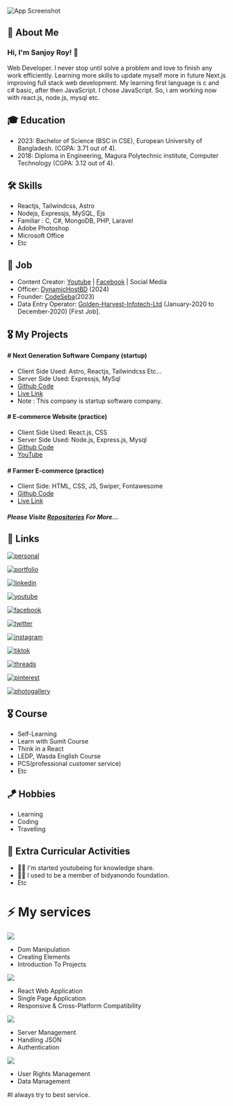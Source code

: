 
![App Screenshot](![image](https://github.com/user-attachments/assets/e8259ba5-d5a6-4823-8514-b185b514065b)
)



## 🚀 About Me
### Hi, I'm Sanjoy Roy! 👋
Web Developer. I never stop until solve a problem and love to finish any work efficiently. Learning more skills to update myself more in future Next.js improving full stack web development. My learning first language is c and c# basic, after then JavaScript. I chose JavaScript. So, i am working now with react.js, node.js, mysql etc.


## 🎓 Education
- 2023: Bachelor of Science (BSC in CSE), European University of Bangladesh. (CGPA: 3.71 out of 4).
- 2018: Diploma in Engineering, Magura Polytechnic institute, Computer Technology (CGPA: 3.12 out of 4).


## 🛠 Skills

- Reactjs, Tailwindcss, Astro
- Nodejs, Expressjs, MySQL, Ejs
- Familiar : C, C#, MongoDB, PHP, Laravel
- Adobe Photoshop
- Microsoft Office
- Etc


## 👑 Job
- Content Creator: [Youtube](https://www.youtube.com/@sanjoy-roy) | [Facebook](https://www.facebook.com/sanjoyroydev/) | Social Media
- Officer: [DynamicHostBD](https://dynamichostbd.com) (2024)
- Founder: [CodeSeba](https://codeseba.xyz)(2023)
- Data Entry Operator: [Golden-Harvest-Infotech-Ltd](https://www.goldenharvestbd.com) (January-2020 to December-2020) [First Job].



## 🎖️ My Projects

#### # Next Generation Software Company (startup)
- Client Side Used: Astro, Reactjs, Tailwindcss Etc... 
- Server Side Used: Expressjs, MySql
- [Github Code]()
- [Live Link](https://codeseba.xyz)
- Note : This company is startup software company.

#### # E-commerce Website (practice)
- Client Side Used: React.js, CSS
- Server Side Used: Node.js, Express.js, Mysql
- [Github Code](https://github.com/sanjoy-git/ecommerce-mern-project)
- [YouTube](https://youtu.be/2TlOB5gCXd4)

#### # Farmer E-commerce (practice)
- Client Side: HTML, CSS, JS, Swiper, Fontawesome
- [Github Code](https://github.com/sanjoy-git/farmer-ecommerce)
- [Live Link](https://sanjoy-git.github.io/farmer-ecommerce)

##### Please Visite [Repositories](https://github.com/sanjoy-git?tab=repositories) For More...


## 🔗 Links
[![personal](https://img.shields.io/badge/personal-gray?style=for-the-badge&logo=netlify&logoColor=white)](https://sanjoyroy.netlify.app)

[![portfolio](https://img.shields.io/badge/github-portfolio-003545?style=for-the-badge&logo=github&logoColor=white)](https://github.com/sanjoy-git)

[![linkedin](https://img.shields.io/badge/linkedin-0A66C2?style=for-the-badge&logo=linkedin&logoColor=white)](https://www.linkedin.com/in/sanjoy-in)

[![youtube](https://img.shields.io/badge/Youtube-red?style=for-the-badge&logo=youtube&logoColor=white)](https://www.youtube.com/@sanjoy-roy)

[![facebook](https://img.shields.io/badge/facebook-blue?style=for-the-badge&logo=facebook&logoColor=white)](https://www.facebook.com/sanjoyroy.fb)

[![twitter](https://img.shields.io/badge/Twitter-black?style=for-the-badge&logo=x&logoColor=white)](https://x.com/sanjoy_x)

[![instagram](https://img.shields.io/badge/instagram-red?style=for-the-badge&logo=Instagram&logoColor=white)](https://www.instagram.com/sanjoy_.roy)

[![tiktok](https://img.shields.io/badge/Tiktok-black?style=for-the-badge&logo=tiktok&logoColor=white)](https://www.tiktok.com/@sanjoy_.roy)

[![threads](https://img.shields.io/badge/Threads-black?style=for-the-badge&logo=threads&logoColor=white)](https://www.threads.net/@sanjoy_.roy)

[![pinterest](https://img.shields.io/badge/pinterest-red?style=for-the-badge&logo=pinterest&logoColor=white)](https://www.pinterest.com/sanjoy_pt)

[![photogallery](https://img.shields.io/badge/Photo_Gallery-yellow?style=for-the-badge&logo=google-photos&logoColor=white)](https://sites.google.com/view/sanjoy-roy)


## 🎖️ Course
- Self-Learning
- Learn with Sumit Course
- Think in a React
- LEDP, Wasda English Course
- PCS(professional customer service)
- Etc

## 🪁 Hobbies
- Learning
- Coding
- Travelling

  
## 📌 Extra Curricular Activities
- 👯‍♀️ I'm started youtubeing for knowledge share.
- 👯‍♀️ I used to be a member of bidyanondo foundation.
- Etc


# ⚡️ My services
![](https://skills.thijs.gg/icons?i=html,css,js&theme)
- Dom Manipulation
- Creating Elements
- Introduction To Projects

![](https://skills.thijs.gg/icons?i=react&theme)
- React Web Application
- Single Page Application
- Responsive & Cross-Platform Compatibility


![](https://skills.thijs.gg/icons?i=nodejs&theme)
- Server Management
- Handling JSON
- Authentication

![](https://skills.thijs.gg/icons?i=mongodb,mysql&theme)
- User Rights Management
- Data Management

#I always try to best service.


